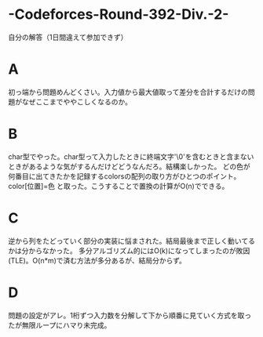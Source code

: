 # -Codeforces-Round-392-Div.-2-
自分の解答（1日間違えて参加できず）

# A
初っ端から問題めんどくさい。入力値から最大値取って差分を合計するだけの問題がなぜここまでややこしくなるのか。
# B
char型でやった。char型って入力したときに終端文字'\0'を含むときと含まないときがあるような気がするんだけどどうなんだろ。結構楽しかった。
どの色が何番目に出てきたかを記録するcolorsの配列の取り方がひとつのポイント。
color[位置]=色
と取った。こうすることで置換の計算がO(n)でできる。
# C
逆から列をたどっていく部分の実装に悩まされた。結局最後まで正しく動いてるかは分からなかった。
多分アルゴリズム的にはO(k)になってしまったのが敗因(TLE)。O(n*m)で済む方法が多分あるが、結局分からず。
# D
問題の設定がアレ。1桁ずつ入力数を分解して下から順番に見ていく方式を取ったが無限ループにハマり未完成。
